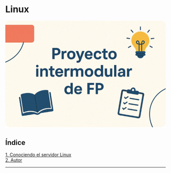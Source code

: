 # Linux 

![portada](img/Portada.PNG)

## Índice  
[1. Conociendo el servidor Linux](conociendoservidor.md)  
[2. Autor](autor.md)  

---
